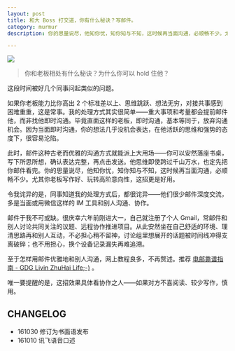 ```yaml
---
layout: post
title: 和大 Boss 打交道，你有什么秘诀？写邮件。
category: murmur
description: 你的思量说尽，他知你忧，知你知与不知，这时候再当面沟通，必顺畅不少。尤其你老板写作好、玩转高阶意向性，这招更是好用。

---
```


![](http://openmindclub.qiniudn.com/ishanshan/blog/Letter2.jpg)

>你和老板相处有什么秘诀？为什么你可以 hold 住他？

这段时间被好几个同事问起类似的问题。

如果你老板能力比你高出 2 个标准差以上、思维跳跃、想法无穷，对接共事感到困难重重，这是常事。我的处理方式其实很简单——重大事项和考量都会提前邮件他，而非找他即时沟通。毕竟直面这样的老板，即时沟通，基本等同于，放弃沟通机会。因为当面即时沟通，你的想法几乎没机会表达，在他活跃的思维和强势的态度下，很容易沦陷。

此时，邮件这种古老而优雅的沟通方式就能派上大用场——你可以安然落座书桌，写下所思所想，确认表达完整，再点击发送。他思维即使跨过千山万水，也定先把你邮件看完。你的思量说尽，他知你忧，知你知与不知，这时候再当面沟通，必顺畅不少。尤其你老板写作好、玩转高阶意向性，这招更是好用。

令我诧异的是，同事知道我的处理方式后，都很诧异——他们很少邮件深度交流，多是当面或用微信这样的 IM 工具和别人沟通、协作。

邮件于我不可或缺。很庆幸六年前刚进大一，自己就注册了个人 Gmail，常邮件和别人讨论共同关注的议题、远程协作推进项目。从此安然坐在自己舒适的环境、理清思路再和别人互动，不必担心稍不留神，讨论组里想展开的话题被时间线冲得支离破碎；也不用担心，换个设备记录漏失再难追溯。

至于怎样用邮件优雅地和别人沟通，网上教程良多，不再赘述。推荐 [电邮靠谱指南 - GDG Livin ZhuHai Life;-)](http://blog.zhgdg.org/2014-02/email-kaopulity-guider/) 。



唯一要提醒的是，这招效果具体看协作之人——如果对方不喜阅读、较少写作，慎用。


## CHANGELOG 

- 161030 修订为书面语发布
- 161010 讯飞语音口述

